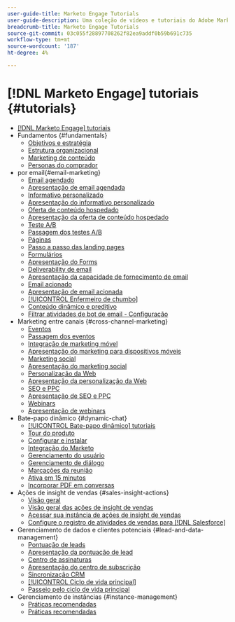 ```yaml
---
user-guide-title: Marketo Engage Tutorials
user-guide-description: Uma coleção de vídeos e tutoriais do Adobe Marketo Engage.
breadcrumb-title: Marketo Engage Tutorials
source-git-commit: 03c055f28897708262f82ea9addf0b59b691c735
workflow-type: tm+mt
source-wordcount: '187'
ht-degree: 4%

---
```



# [!DNL Marketo Engage] tutoriais {#tutorials}

+ [[!DNL Marketo Engage] tutoriais](overview.md)
+ Fundamentos {#fundamentals}
   + [Objetivos e estratégia](fundamentals/goals-and-strategy-learn.md)
   + [Estrutura organizacional](fundamentals/organizational-structure-learn.md)
   + [Marketing de conteúdo](fundamentals/content-marketing-learn.md)
   + [Personas do comprador](fundamentals/buyer-personas-learn.md)
+  por email{#email-marketing}
   + [Email agendado](email-marketing/scheduled-email-learn.md)
   + [Apresentação de email agendada](email-marketing/scheduled-email-watch.md)
   + [Informativo personalizado](email-marketing/personalized-newsletter-learn.md)
   + [Apresentação do informativo personalizado](email-marketing/personalized-newsletter-watch.md)
   + [Oferta de conteúdo hospedado](email-marketing/gated-content-offer-learn.md)
   + [Apresentação da oferta de conteúdo hospedado](email-marketing/gated-content-offer-watch.md)
   + [Teste A/B](email-marketing/ab-testing-learn.md)
   + [Passagem dos testes A/B](email-marketing/ab-testing-watch.md)
   + [Páginas ](email-marketing/landing-pages-learn.md)
   + [Passo a passo das landing pages](email-marketing/landing-pages-watch.md)
   + [Formulários](email-marketing/forms-learn.md)
   + [Apresentação do Forms](email-marketing/forms-watch.md)
   + [Deliverability de email](email-marketing/email-deliverability-learn.md)
   + [Apresentação da capacidade de fornecimento de email](email-marketing/email-deliverability-watch.md)
   + [Email acionado](email-marketing/triggered-email-learn.md)
   + [Apresentação de email acionada](email-marketing/triggered-email-watch.md)
   + [[!UICONTROL Enfermeiro de chumbo]](email-marketing/lead-nuturing-learn.md)
   + [Conteúdo dinâmico e preditivo](email-marketing/dynamic-and-predictive-content-learn.md)
   + [Filtrar atividades de bot de email - Configuração](filtering-email-bot-activities/setup.md)
+ Marketing entre canais {#cross-channel-marketing}
   + [Eventos](email-marketing/events-learn.md)
   + [Passagem dos eventos](email-marketing/events-watch.md)
   + [Integração de marketing móvel](cross-channel-marketing/mobile-marketing-learn.md)
   + [Apresentação do marketing para dispositivos móveis](cross-channel-marketing/mobile-marketing-watch.md)
   + [Marketing social](cross-channel-marketing/social-marketing-learn.md)
   + [Apresentação do marketing social](cross-channel-marketing/social-marketing-watch.md)
   + [Personalização da Web](cross-channel-marketing/web-personalization-learn.md)
   + [Apresentação da personalização da Web](cross-channel-marketing/web-personalization-watch.md)
   + [SEO e PPC](cross-channel-marketing/seo-and-ppc-learn.md)
   + [Apresentação de SEO e PPC](cross-channel-marketing/seo-and-ppc-watch.md)
   + [Webinars](email-marketing/webinar-learn.md)
   + [Apresentação de webinars](email-marketing/webinar-watch.md)
+ Bate-papo dinâmico {#dynamic-chat}
   + [[!UICONTROL Bate-papo dinâmico] tutoriais](dynamic-chat/dynamic-chat-overview.md)
   + [Tour do produto](dynamic-chat/product-tour.md)
   + [Configurar e instalar](dynamic-chat/setup.md)
   + [Integração do Marketo](dynamic-chat/marketo-integration.md)
   + [Gerenciamento do usuário](dynamic-chat/user-management.md)
   + [Gerenciamento de diálogo](dynamic-chat/dialogue-management.md)
   + [Marcações da reunião](dynamic-chat/meeting-booking.md)
   + [Ativa em 15 minutos](dynamic-chat/go-live-in-15-minutes.md)
   + [Incorporar PDF em conversas](dynamic-chat/document-cloud-integration.md)
+ Ações de insight de vendas {#sales-insight-actions}
   + [Visão geral](sales-insight-actions/overview.md)
   + [Visão geral das ações de insight de vendas](sales-insight-actions/sales-insight-actions-overview.md)
   + [Acessar sua instância de ações de insight de vendas](sales-insight-actions/accessing-your-sales-insight-actions-instance.md)
   + [Configure o registro de atividades de vendas para [!DNL Salesforce]](sales-insight-actions/configure-sales-activity-logging-to-salesforce.md)
+ Gerenciamento de dados e clientes potenciais {#lead-and-data-management}
   + [Pontuação de leads](lead-and-data-management/lead-scoring-learn.md)
   + [Apresentação da pontuação de lead](lead-and-data-management/lead-scoring-watch.md)
   + [Centro de assinaturas](lead-and-data-management/subscription-center-learn.md)
   + [Apresentação do centro de subscrição](lead-and-data-management/subscription-center-watch.md)
   + [Sincronização CRM](lead-and-data-management/crm-sync-learn.md)
   + [[!UICONTROL Ciclo de vida principal]](lead-and-data-management/lead-lifecycle-learn.md)
   + [Passeio pelo ciclo de vida principal](lead-and-data-management/lead-lifecycle-watch.md)
+ Gerenciamento de instâncias {#instance-management}
   + [Práticas recomendadas](instance-management/best-practice-learn.md)
   + [Práticas recomendadas](instance-management/best-practice-watch.md)
